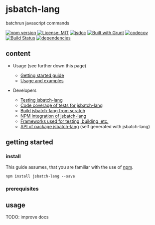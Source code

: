 # jsbatch-lang #

batchrun javascript commands

[![npm version](https://img.shields.io/npm/v/jsbatch-lang?color=blue)](https://www.npmjs.com/package/jsbatch-lang)
[![License: MIT](https://img.shields.io/badge/License-MIT-blue.svg)](https://opensource.org/licenses/MIT)
[![jsdoc](https://img.shields.io/static/v1?label=jsdoc&message=%20api%20&color=blue)](https://jsdoc.app/)
[![Built with Grunt](https://cdn.gruntjs.com/builtwith.svg)](https://gruntjs.com/)
[![codecov](https://codecov.io/gh/db-developer/jsbatch-lang/branch/master/graph/badge.svg)](https://codecov.io/gh/db-developer/jsbatch-lang)
[![Build Status](https://travis-ci.com/db-developer/jsbatch-lang.svg?branch=master)](https://travis-ci.com/db-developer/jsbatch-lang)
[![dependencies](https://david-dm.org/db-developer/jsbatch-lang.svg)](https://david-dm.org/)

## content ##

* Usage (see further down this page)
  * [Getting started guide](#getting-started)
  * [Usage and examples](#usage)

* Developers
  * [Testing jsbatch-lang](docs/grunt.md#testing)
  * [Code coverage of tests for jsbatch-lang](docs/grunt.md#code-coverage)
  * [Build jsbatch-lang from scratch](docs/grunt.md#building)
  * [NPM integration of jsbatch-lang](docs/grunt.md#npm_integration)
  * [Frameworks used for testing, building, etc.](docs/frameworks.md)
  * [API of package jsbatch-lang](docs/api.index.md) (self generated with jsbatch-lang)

## getting started ##

### install ###

This guide assumes, that you are familiar with the use of [npm](https://npmjs.com "Homepage of npm").  

<code>npm install jsbatch-lang --save</code>

### prerequisites ###

## usage ##

TODO: improve docs
